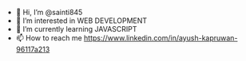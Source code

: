 - 👋 Hi, I’m @sainti845
- 👀 I’m interested in WEB DEVELOPMENT
- 🌱 I’m currently learning JAVASCRIPT
- 📫 How to reach me https://www.linkedin.com/in/ayush-kapruwan-96117a213

<!---
sainti845/sainti845 is a ✨ special ✨ repository because its `README.md` (this file) appears on your GitHub profile.
You can click the Preview link to take a look at your changes.
--->
